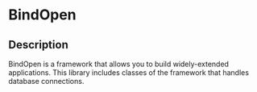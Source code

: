 # BindOpen

## Description

BindOpen is a framework that allows you to build widely-extended applications. This library includes classes of the framework that handles database connections.

